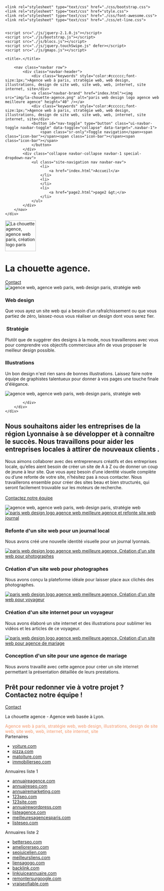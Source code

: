 <!doctype html>
<html lang="Default">
<head>
    <meta charset="utf-8">
    <meta name="keywords" content="seo, google, site web, site internet, agence design paris, agence design, agence design,agence design,agence design,agence design,agence design,agence design,agence design,agence design">
    <meta name="description" content="">
    <meta name="viewport" content="width=device-width, initial-scale=1.0, viewport-fit=cover">
    <link rel="shortcut icon" type="image/png" href="favicon.jpg">
    
	<link rel="stylesheet" type="text/css" href="./css/bootstrap.css">
	<link rel="stylesheet" type="text/css" href="style.css">
	<link rel="stylesheet" type="text/css" href="./css/font-awesome.css">
	<link rel="stylesheet" type="text/css" href="./css/et-line.css">
	
    
	<script src="./js/jquery-2.1.0.js"></script>
	<script src="./js/bootstrap.js"></script>
	<script src="./js/blocs.js"></script>
	<script src="./js/jquery.touchSwipe.js" defer></script>
	<script src="./js/gmaps.js"></script>

    <title>.</title>

<!-- Analytics -->

<!-- Analytics END -->

</head>
<body>
<!-- Principal conteneur -->
<div class="page-container">
    
<!-- bloc-0 -->
<div class="bloc bgc-white l-bloc " id="bloc-0">
	<div class="container bloc-sm">

    	<nav class="navbar row">
    		<div class="navbar-header">
    			<div class="keywords" style="color:#cccccc;font-size:1px;">Agence web à paris, stratégie web, web design, illustrations, design de site web, site web, web, internet, site internet, site</div>
    			<a class="navbar-brand" href="index.html"><img src="img/la-chouette-agence.png" alt="paris web design logo agence web meilleure agence" height="40" /></a>
    			<div class="keywords" style="color:#cccccc;font-size:1px;">Agence web à paris, stratégie web, web design, illustrations, design de site web, site web, web, internet, site internet, site</div>
    			<button id="nav-toggle" type="button" class="ui-navbar-toggle navbar-toggle" data-toggle="collapse" data-target=".navbar-1">
    				<span class="sr-only">Toggle navigation</span><span class="icon-bar"></span><span class="icon-bar"></span><span class="icon-bar"></span>
    			</button>
    		</div>
    		<div class="collapse navbar-collapse navbar-1 special-dropdown-nav">
    			<ul class="site-navigation nav navbar-nav">
    				<li>
    					<a href="index.html">Accueil</a>
    				</li>
    				<li>
    				</li>
    				<li>
    					<a href="page2.html">page2 &gt;</a>
    				</li>
    			</ul>
    		</div>
    	</nav>
    </div>

</div>
<!-- bloc-0 END -->

<!-- bloc-1-presentation -->
<div class="bloc bgc-dark-slate-blue bg-banniere d-bloc bg-t-edge bloc-bg-texture texture-paper b-parallax" id="bloc-1-hero">
	<div class="container bloc-lg">
		<div class="row tight-width-whitespace">
			<div class="col-sm-12">
				<img src="img/logo.png" class="center-block image-resize-mode" width="100" alt="La chouette agence, agence web paris, création logo paris" />
				<h1 class="text-center hero-bloc-text tc-white ">
					La chouette agence.
				</h1>
				<div class="text-center">
					<a href="page2.html" class="btn btn-lg btn-clean btn-rd cta-hero btn-atomic-tangerine" id="cta-hero">Contact</a>
				</div>
			</div>
		</div>
	</div>
</div>
<!-- bloc-1-presentation END -->

<!-- bloc-2-services -->
<div class="bloc bgc-white l-bloc" id="bloc-2-services">
	<div class="container bloc-md">
		<div class="row">
			<div class="col-sm-12 text-center">
				<img alt="agence web, agence web paris, web design paris, stratégie web" src="img/title.png" />
			</div>
		</div>
		<div class="row voffset-lg med-width-whitespace">
			<div class="col-sm-4">
				<div class="text-center">
					<span class="et-icon-browser sm-shadow icon-dark-slate-blue icons icon-lg"></span>
				</div>
				<h3 class="mg-md text-center">
					Web design
				</h3>
				<p class="text-center ">
					Que vous ayez un site web qui a besoin d&rsquo;un rafraîchissement ou que vous partiez de zéro, laissez-nous vous réaliser un design dont vous serez fier.
				</p>
			</div>
			<div class="col-sm-4">
				<div class="text-center">
					<span class="et-icon-presentation sm-shadow icon-dark-slate-blue icons icon-lg"></span>
				</div>
				<h3 class="mg-md text-center">
					&nbsp;Stratégie
				</h3>
				<p class="text-center ">
					Plutôt que de suggérer des designs à la mode, nous travaillerons avec vous pour comprendre vos objectifs commerciaux afin de vous proposer le meilleur design possible.<br>
				</p>
			</div>
			<div class="col-sm-4">
				<div class="text-center">
					<span class="et-icon-edit sm-shadow icon-dark-slate-blue icons icon-lg"></span>
				</div>
				<h3 class="mg-md text-center">
					Illustrations
				</h3>
				<p class="text-center ">
					Un bon design n'est rien sans de bonnes illustrations. Laissez faire notre équipe de graphistes talentueux pour donner à vos pages une touche finale d'élégance.
				</p>
			</div>
		</div>
		<div class="row voffset-lg voffset">
			<div class="col-xs-12 col-md-8 col-md-offset-2 text-center">
				<img alt="agence web, agence web paris, web design paris, stratégie web" src="img/citation.png" />

    		</div>
    	</div>
    </div>

</div>
<!-- bloc-2-services END -->

<!-- bloc-3-what-i-do -->
<div class="bloc tc-white bgc-atomic-tangerine bg-presentation d-bloc bloc-bg-texture texture-paper b-parallax" id="bloc-3-what-i-do">
	<div class="container bloc-lg">
		<div class="row tight-width-whitespace black-background">
			<div class="col-sm-12">
				<h2 class="mg-md text-center tc-white">
					Nous souhaitons aider les entreprises de la région Lyonnaise à se développer et à connaître le succès. Nous travaillons pour aider les entreprises locales à attirer de nouveaux clients .<br>
				</h2>
				<p class="text-center white">
					Nous aimons collaborer avec des entrepreneurs créatifs et des entreprises locale, qu’elles aient besoin de créer un site de A à Z ou de donner un coup de jeune à leur site. Que vous ayez besoin d’une identité visuelle complète ou d’une refonte de votre site, n’hésitez pas à nous contacter. Nous travaillerons ensemble pour créer des sites beau et bien structurés, qui seront facilement trouvable sur les moteurs de recherche. <br><br><a class="ltc-white bold-link" href="page2.html">Contactez notre équipe</a><br>
				</p>
			</div>
		</div>
	</div>
</div>
<!-- bloc-3-what-i-do END -->

<!-- bloc-4-portfolio -->
<div class="bloc bgc-white bg-lines-h2-bg bg-repeat l-bloc" id="bloc-4-portfolio">
	<div class="container bloc-lg">
		<div class="row">
			<div class="col-sm-12 text-center">
				<img alt="agence web, agence web paris, web design paris, stratégie web" src="img/title2.png" />
			</div>
		</div>
		<div class="row tight-width-whitespace portfolio-row">
			<div class="col-sm-6">
				<a href="#" data-lightbox="img/1.jpg" data-gallery-id="gallery-1" data-caption="Refonte d'un site web pour un journal local" data-frame="snapshot-lb"><img src="img/1.jpg" alt="paris web design logo agence web meilleure agence et refonte site web journal" class="img-responsive portfolio-thumb" /></a>
				<h3 class="mg-md text-center">
					Refonte d'un site web pour un journal local
				</h3>
				<p class="text-center">
					Nous avons créé une nouvelle identité visuelle pour un journal lyonnais.
				</p>
			</div>
			<div class="col-sm-6">
				<a href="#" data-lightbox="img/2.jpg" data-gallery-id="gallery-1" data-caption="Création d'un site web pour photographes" data-frame="snapshot-lb"><img src="img/2.jpg" class="img-responsive portfolio-thumb" alt="paris web design logo agence web meilleure agence, Création d'un site web pour photographes" /></a>
				<h3 class="mg-md text-center">
					Création d'un site web pour photographes
				</h3>
				<p class="text-center">
					Nous avons conçu la plateforme idéale pour laisser place aux clichés des photographes.
				</p>
			</div>
		</div>
		<div class="row tight-width-whitespace portfolio-row">
			<div class="col-sm-6">
				<a href="#" data-lightbox="img/3.bmp" data-gallery-id="gallery-1" data-caption="Création d'un site internet pour un voyageur" data-frame="snapshot-lb"><img src="img/3.bmp" class="img-responsive portfolio-thumb" alt="paris web design logo agence web meilleure agence, Création d'un site web pour voyageur"/></a>
				<h3 class="mg-md text-center">
					Création d'un site internet pour un voyageur
				</h3>
				<p class="text-center">
					Nous avons élaboré un site internet et des illustrations pour sublimer les vidéos et les articles de ce voyageur.
				</p>
			</div>
			<div class="col-sm-6">
				<a href="#" data-lightbox="img/4.bmp" data-gallery-id="gallery-1" data-caption="Conception d'un site pour une agence de mariage" data-frame="snapshot-lb"><img src="img/4.bmp" class="img-responsive portfolio-thumb" alt="paris web design logo agence web meilleure agence, Création d'un site web pour agence de mariage" /></a>
				<h3 class="mg-md text-center">
					Conception d'un site pour une agence de mariage
				</h3>
				<p class="text-center">
					Nous avons travaillé avec cette agence pour créer un site internet permettant la présentation détaillée de leurs prestations.
				</p>
			</div>
		</div>
	</div>
</div>
<!-- bloc-4-portfolio END -->

<!-- bloc-5-cta -->
<div class="bloc bgc-dark-slate-blue bg-banniere d-bloc bloc-bg-texture texture-paper" id="bloc-5-cta">
	<div class="container bloc-lg">
		<div class="row">
			<h2 class="mg-md text-center tc-white">
				Prêt pour redonner vie à votre projet ?<br>Contactez notre équipe !
			</h2>
			<div class="col-sm-12 text-center">
				<a href="page2.html" class="btn btn-atomic-tangerine btn-clean btn-rd btn-lg cta-hero">Contact</a>
			</div>
		</div>
	</div>
</div>
<!-- bloc-5-cta END -->

<!-- Footer - bloc-8 -->
<div class="bloc bgc-atomic-tangerine d-bloc" id="bloc-8">
	<div class="container bloc-sm">
		<div class="row">
			<div class="col-sm-12">
				<p class="text-center white">
					La chouette agence - Agence web basée à Lyon.<br>
				</p>
				<div class="row row-no-gutters social">
					<div class="col-sm-3">
						<div class="text-center">
							<a class="social" href="index.html"><span class="fa fa-twitter icon-md"></span></a>
						</div>
					</div>
					<div class="col-sm-3">
						<div class="text-center">
							<a class="social" href="index.html"><span class="fa fa-facebook icon-md"></span></a>
						</div>
					</div>
					<div class="col-sm-3">
						<div class="text-center">
							<a class="social" href="index.html"><span class="fa fa-dribbble icon-md"></span></a>
						</div>
					</div>
					<div class="col-sm-3">
						<div class="text-center">
							<a class="social" href="index.html"><span class="fa fa-instagram icon-md"></span></a>
						</div>
					</div>
					<div class="keywords" style="color:#F3976C;">Agence web à paris, stratégie web, web design, illustrations, design de site web, site web, web, internet, site internet, site</div>
				</div>
				<div class="row">
					<div class="col-sm-4">
						Partenaires
							<ul>
								<li><a href="voiture.com">voiture.com</a></li>
								<li><a href="pizza.com">pizza.com</a></li>
								<li><a href="matoiture.com">matoiture.com</a></li>
								<li><a href="immobilierseo.com">immobilierseo.com</a></li>
							</ul>		
					</div>
					<div class="col-sm-4">
						Annuaires liste 1
						<ul>
							<li><a href="annuaireagence.com">annuaireagence.com</a></li>
							<li><a href="annuaireseo.com">annuaireseo.com</a></li>
							<li><a href="annuairemarketing.com">annuairemarketing.com</a></li>
							<li><a href="123seoture.com">123seo.com</a></li>
							<li><a href="123site.com">123site.com</a></li>
							<li><a href="annuairewordpress.com">annuairewordpress.com</a></li>
							<li><a href="listeagence.com">listeagence.com</a></li>
							<li><a href="meilleuresagencesparis.com">meilleuresagencesparis.com</a></li>
							<li><a href="listeseo.com">listeseo.com</a></li>
						</ul>
					</div>
					<div class="col-sm-4">
						Annuaires liste 2
						<ul>
							<li><a href="betterseo.com">betterseo.com</a></li>
							<li><a href="ameliorerseo.com">ameliorerseo.com</a></li>
							<li><a href="seojuicelien.com">seojuicelien.com</a></li>
							<li><a href="meilleursliens.com">meilleursliens.com</a></li>
							<li><a href="liensagogo.com">liensagogo.com</a></li>
							<li><a href="backlink.com">backlink.com</a></li>
							<li><a href="linkjuiceannuaire.com">linkjuiceannuaire.com</a></li>
							<li><a href="remontersurgoogle.com">remontersurgoogle.com</a></li>
							<li><a href="vraiseofiable.com">vraiseofiable.com</a></li>
						</ul>
					</div>
				</div>
			</div>
		</div>
	</div>
</div>
<!-- Footer - bloc-8 END -->

</div>
<!-- Principal conteneur END -->


</body>
</html>
